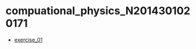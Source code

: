 # compuational_physics_N2014301020171
 - [exercise_01](https://github.com/xinyonghu/compuational_physics_N2014301020171/blob/master/exercise_01.md)
